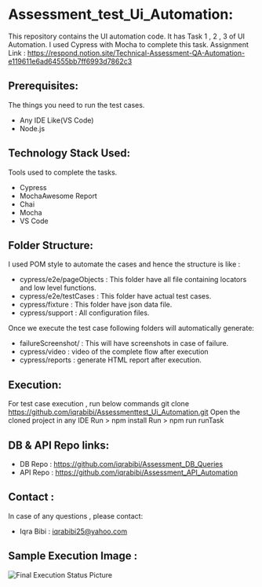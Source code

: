 # Assessment_test_Ui_Automation:
This repository contains the UI automation code. It has Task 1 , 2 , 3 of UI Automation. I used Cypress with Mocha to complete this task.
Assignment Link : https://respond.notion.site/Technical-Assessment-QA-Automation-e119611e6ad64555bb7ff6993d7862c3

## Prerequisites:
The things you need to run the test cases.

* Any IDE Like(VS Code)
* Node.js

## Technology Stack Used: 
Tools used to complete the tasks.

* Cypress
* MochaAwesome Report
* Chai 
* Mocha
* VS Code 

## Folder Structure:
I used POM style to automate the cases and hence the structure is like : 
* cypress/e2e/pageObjects : This folder have all file containing locators and low level functions.
* cypress/e2e/testCases : This folder have actual test cases.
* cypress/fixture : This folder have json data file.
* cypress/support : All configuration files.

Once we execute the test case following folders will automatically generate:
* failureScreenshot/ : This will have screenshots in case of  failure.
* cypress/video : video of the complete flow after execution
* cypress/reports : generate HTML report after execution.

## Execution:
For test case execution , run below commands 
    git clone https://github.com/iqrabibi/Assessmenttest_Ui_Automation.git
    Open the cloned project in any IDE
    Run >  npm install
    Run > npm run runTask 
 
## DB & API Repo links:
* DB Repo : https://github.com/iqrabibi/Assessment_DB_Queries
* API Repo : https://github.com/iqrabibi/Assessment_API_Automation

## Contact :
In case of any questions , please contact: 
* Iqra Bibi : iqrabibi25@yahoo.com

## Sample Execution Image :

![Final Execution Status Picture](https://user-images.githubusercontent.com/19478260/208301295-21b1d800-1176-4530-bbe8-7023a611b26d.png)


